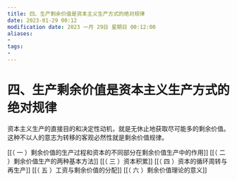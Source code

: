 ```yaml
---
title: 四、生产剩余价值是资本主义生产方式的绝对规律
date: 2023-01-29 00:12
modification date: 2023 一月 29日 星期日 00:12:00
aliases: 
- 
tags: 
- 
---
```


# 四、生产剩余价值是资本主义生产方式的绝对规律

资本主义生产的直接目的和决定性动机，就是无休止地获取尽可能多的剩余价值。这种不以人的意志为转移的客观必然性就是剩余价值规律。

[[（ 一 ）剩余价值的生产过程和资本的不同部分在剩余价值生产中的作用]]
[[（ 二 ）剩余价值生产的两种基本方法]]
[[（ 三 ）资本积累]]
[[（ 四 ）资本的循环周转与再生产]]
[[（ 五 ）工资与剩余价值的分配]]
[[（ 六 ）剩余价值理论的意义]]
